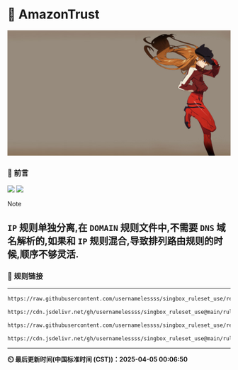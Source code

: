 
# 🧸 AmazonTrust
![](https://raw.githubusercontent.com/usernamelessss/picture-bed/main/images/202504042256831.jpg)
### 📣 前言
![](https://shields.io/badge/-移除重复规则-ff69b4) ![](https://shields.io/badge/-IP&nbsp;规则单独存放不与&nbsp;DOMAIN&nbsp;等混合-green)
> [!NOTE]
**`IP` 规则单独分离,在 `DOMAIN` 规则文件中,不需要 `DNS` 域名解析的,如果和 `IP` 规则混合,导致排列路由规则的时候,顺序不够灵活.**
---

###  🔗 规则链接
---

```url
https://raw.githubusercontent.com/usernamelessss/singbox_ruleset_use/refs/heads/main/rule/AmazonTrust/AmazonTrust_No_IP.json
```

```url
https://cdn.jsdelivr.net/gh/usernamelessss/singbox_ruleset_use@main/rule/AmazonTrust/AmazonTrust_No_IP.json
```

```url
https://raw.githubusercontent.com/usernamelessss/singbox_ruleset_use/refs/heads/main/rule/AmazonTrust/AmazonTrust_No_IP.srs
```

```url
https://cdn.jsdelivr.net/gh/usernamelessss/singbox_ruleset_use@main/rule/AmazonTrust/AmazonTrust_No_IP.srs
```

---
**⏲️ 最后更新时间(中国标准时间 (CST))：2025-04-05 00:06:50**
